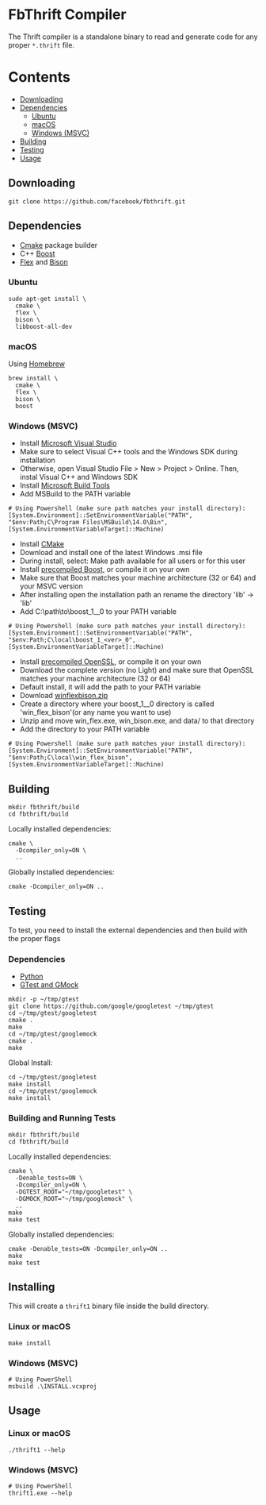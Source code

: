 # FbThrift Compiler

The Thrift compiler is a standalone binary to read and generate code for any proper `*.thrift` file.

Contents
========
* [Downloading](#downloading)
* [Dependencies](#dependencies)
  * [Ubuntu](#ubuntu)
  * [macOS](#macos)
  * [Windows (MSVC)](#windows-msvc)
* [Building](#building)
* [Testing](#testing)
* [Usage](#usage)

## Downloading
```
git clone https://github.com/facebook/fbthrift.git
```

## Dependencies
- [Cmake](https://cmake.org/) package builder
- C++ [Boost](http://www.boost.org/)
- [Flex](https://github.com/westes/flex) and [Bison](https://www.gnu.org/software/bison/)

### Ubuntu
```
sudo apt-get install \
  cmake \
  flex \
  bison \
  libboost-all-dev
```

### macOS
Using [Homebrew](http://brew.sh/)
```
brew install \
  cmake \
  flex \
  bison \
  boost
```

### Windows (MSVC)
- Install [Microsoft Visual Studio](https://www.visualstudio.com/vs/)
 - Make sure to select Visual C++ tools and the Windows SDK during installation
 - Otherwise, open Visual Studio File > New > Project > Online. Then, instal Visual C++ and Windows SDK
- Install [Microsoft Build Tools](https://www.microsoft.com/en-us/download/details.aspx?id=48159)
 - Add MSBuild to the PATH variable
 ```
 # Using Powershell (make sure path matches your install directory):
 [System.Environment]::SetEnvironmentVariable("PATH", "$env:Path;C\Program Files\MSBuild\14.0\Bin", [System.EnvironmentVariableTarget]::Machine)
 ```

- Install [CMake](http://www.cmake.org)
 - Download and install one of the latest Windows .msi file
 - During install, select: Make path available for all users or for this user
- Install [precompiled Boost](https://sourceforge.net/projects/boost/files/boost-binaries/), or compile it on your own
 - Make sure that Boost matches your machine architecture (32 or 64) and your MSVC version
 - After installing open the installation path an rename the directory 'lib<version>' -> 'lib'
 - Add C:\path\to\boost_1_<ver>_0 to your PATH variable
 ```
 # Using Powershell (make sure path matches your install directory):
 [System.Environment]::SetEnvironmentVariable("PATH", "$env:Path;C\local\boost_1_<ver>_0", [System.EnvironmentVariableTarget]::Machine)
 ```
- Install [precompiled OpenSSL](https://slproweb.com/products/Win32OpenSSL.html), or compile it on your own
 - Download the complete version (no Light) and make sure that OpenSSL matches your machine architecture (32 or 64)
 - Default install, it will add the path to your PATH variable
- Download [winflexbison.zip](https://sourceforge.net/projects/winflexbison/)
 - Create a directory where your boost_1_<ver>_0 directory is called 'win_flex_bison'(or any name you want to use)
 - Unzip and move win_flex.exe, win_bison.exe, and data/ to that directory
 - Add the directory to your PATH variable
 ```
 # Using Powershell (make sure path matches your install directory):
 [System.Environment]::SetEnvironmentVariable("PATH", "$env:Path;C\local\win_flex_bison", [System.EnvironmentVariableTarget]::Machine)
 ```

## Building
```
mkdir fbthrift/build
cd fbthrift/build
```
Locally installed dependencies:
```
cmake \
  -Dcompiler_only=ON \
  ..
```
Globally installed dependencies:
```
cmake -Dcompiler_only=ON ..
```

## Testing
To test, you need to install the external dependencies and then build with the proper flags

### Dependencies
- [Python](https://www.python.org/)
- [GTest and GMock](https://github.com/google/googletest)
```
mkdir -p ~/tmp/gtest
git clone https://github.com/google/googletest ~/tmp/gtest
cd ~/tmp/gtest/googletest
cmake .
make
cd ~/tmp/gtest/googlemock
cmake .
make
```
Global Install:
```
cd ~/tmp/gtest/googletest
make install
cd ~/tmp/gtest/googlemock
make install
```

### Building and Running Tests
```
mkdir fbthrift/build
cd fbthrift/build
```
Locally installed dependencies:
```
cmake \
  -Denable_tests=ON \
  -Dcompiler_only=ON \
  -DGTEST_ROOT="~/tmp/googletest" \
  -DGMOCK_ROOT="~/tmp/googlemock" \
  ..
make
make test
```
Globally installed dependencies:
```
cmake -Denable_tests=ON -Dcompiler_only=ON ..
make
make test
```

## Installing

This will create a `thrift1` binary file inside the build directory.

### Linux or macOS
```
make install
```

### Windows (MSVC)
```
# Using PowerShell
msbuild .\INSTALL.vcxproj
```

## Usage

### Linux or macOS
```
./thrift1 --help
```

### Windows (MSVC)
```
# Using PowerShell
thrift1.exe --help
```
